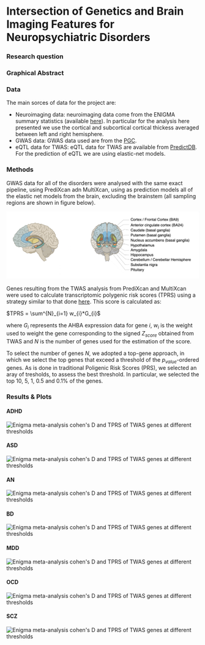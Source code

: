 # Intersection of Genetics and Brain Imaging Features for Neuropsychiatric Disorders

### Research question

### Graphical Abstract

### Data

The main sorces of data for the project are:

- Neuroimaging data: neuroimaging data come from the ENIGMA summary statistics (available [here](https://enigma.ini.usc.edu/research/download-enigma-gwas-results/)). In particular for the analysis here presented we use the cortical and subcortical cortical thickess averaged between left and right hemisphere.
- GWAS data: GWAS data used are from the [PGC](https://pgc.unc.edu/).
- eQTL data for TWAS: eQTL data for TWAS are available from [PredictDB](https://predictdb.org/). For the prediction of eQTL we are using elastic-net models.

### Methods

GWAS data for all of the disorders were analysed with the same exact pipeline, using PrediXcan adn MultiXcan, using as prediction models all of the elastic net models from the brain, excluding the brainstem (all sampling regions are shown in figure below).

![Sampling sites of the GTEx material used for the prediction models](./figures/sampling_GTEx.png)

Genes resulting from the TWAS analysis from PrediXcan and MultiXcan were used to calculate transcriptomic polygenic risk scores (TPRS) using a strategy similar to that done [here](https://genomebiology.biomedcentral.com/articles/10.1186/s13059-021-02591-w). This score is calculated as:

$`TPRS = \sum^{N}_{i=1} w_{i}*G_{i}`$

where $G_{i}$ represents the AHBA expression data for gene $i$, $w_{i}$ is the weight used to weight the gene corresponding to the signed $Z_{score}$ obtained from TWAS and $N$ is the number of genes used for the estimation of the score.

To select the number of genes $N$, we adopted a top-gene approach, in which we select the top genes that exceed a threshold of the $p_{value}$-ordered genes. As is done in traditional Poligenic Risk Scores (PRS), we selected an aray of tresholds, to assess the best threshold. In particular, we selected the top $10$, $5$, $1$, $0.5$ and $0.1\%$ of the genes.

### Results & Plots

#### ADHD

![Enigma meta-analysis cohen's D and TPRS of TWAS genes at different thresholds](./figures/ADHD_brains.png)

#### ASD

![Enigma meta-analysis cohen's D and TPRS of TWAS genes at different thresholds](./figures/ASD_brains.png)

#### AN

![Enigma meta-analysis cohen's D and TPRS of TWAS genes at different thresholds](./figures/AN_brains.png)

#### BD

![Enigma meta-analysis cohen's D and TPRS of TWAS genes at different thresholds](./figures/BD_brains.png)

#### MDD

![Enigma meta-analysis cohen's D and TPRS of TWAS genes at different thresholds](./figures/MDD_brains.png)

#### OCD

![Enigma meta-analysis cohen's D and TPRS of TWAS genes at different thresholds](./figures/OCD_brains.png)

#### SCZ

![Enigma meta-analysis cohen's D and TPRS of TWAS genes at different thresholds](./figures/SCZ_brains.png)
